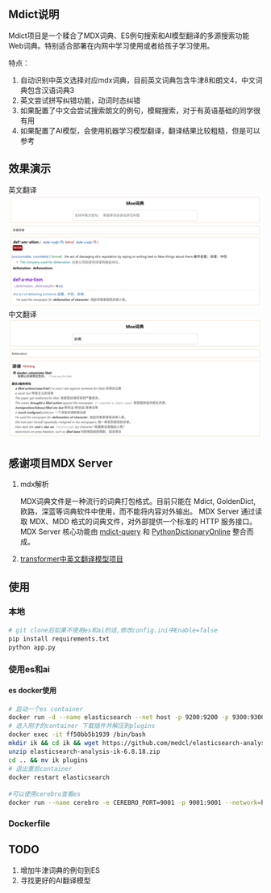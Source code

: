 ## Mdict说明
Mdict项目是一个糅合了MDX词典、ES例句搜索和AI模型翻译的多源搜索功能Web词典。特别适合部署在内网中学习使用或者给孩子学习使用。

特点：

1. 自动识别中英文选择对应mdx词典，目前英文词典包含牛津8和朗文4，中文词典包含汉语词典3
2. 英文尝试拼写纠错功能，动词时态纠错
3. 如果配置了中文会尝试搜索朗文的例句，模糊搜索，对于有英语基础的同学很有用
4. 如果配置了AI模型，会使用机器学习模型翻译，翻译结果比较粗糙，但是可以参考

## 效果演示

英文翻译
![英文翻译](examples/en_example.png)
中文翻译
![中文翻译](examples/zh_example.png)

## 感谢项目MDX Server 
1. mdx解析

    MDX词典文件是一种流行的词典打包格式。目前只能在 Mdict, GoldenDict, 欧路，深蓝等词典软件中使用，而不能将内容对外输出。
    MDX Server 通过读取 MDX、MDD 格式的词典文件，对外部提供一个标准的 HTTP 服务接口。
    MDX Server 核心功能由 [mdict-query](https://github.com/mmjang/mdict-query) 和 [PythonDictionaryOnline](https://github.com/amazon200code/PythonDictionaryOnline) 整合而成。

2. [transformer中英文翻译模型项目](https://huggingface.co/Helsinki-NLP)

## 使用
### 本地
```bash
# git clone后如果不使用es和ai的话,修改config.ini中Enable=false
pip install requirements.txt
python app.py
```
### 使用es和ai
#### es docker使用
```bash
# 启动一个es container
docker run -d --name elasticsearch --net host -p 9200:9200 -p 9300:9300 -e "discovery.type=single-node" elasticsearch:6.8.18
# 进入刚才的container 下载插件并解压到plugins
docker exec -it ff50bb5b1939 /bin/bash
mkdir ik && cd ik && wget https://github.com/medcl/elasticsearch-analysis-ik/releases/download/v6.8.18/elasticsearch-analysis-ik-6.8.18.zip
unzip elasticsearch-analysis-ik-6.8.18.zip
cd .. && mv ik plugins
# 退出重启container
docker restart elasticsearch

#可以使用cerebro查看es
docker run --name cerebro -e CEREBRO_PORT=9001 -p 9001:9001 --network=host lmenezes/cerebro
```

### Dockerfile


## TODO
1. 增加牛津词典的例句到ES
2. 寻找更好的AI翻译模型